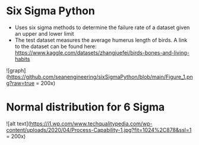 <!-- @format -->

# Six Sigma Python

- Uses six sigma methods to determine the failure rate of a dataset given an upper and lower limit
- The test dataset measures the average humerus length of birds. A link to the dataset can be found here:
  https://www.kaggle.com/datasets/zhangjuefei/birds-bones-and-living-habits

![graph](https://github.com/seanengineering/sixSigmaPython/blob/main/Figure_1.png?raw=true = 200x)

# Normal distribution for 6 Sigma

![alt text](https://i1.wp.com/www.techqualitypedia.com/wp-content/uploads/2020/04/Process-Capability-1.jpg?fit=1024%2C878&ssl=1 = 200x)

